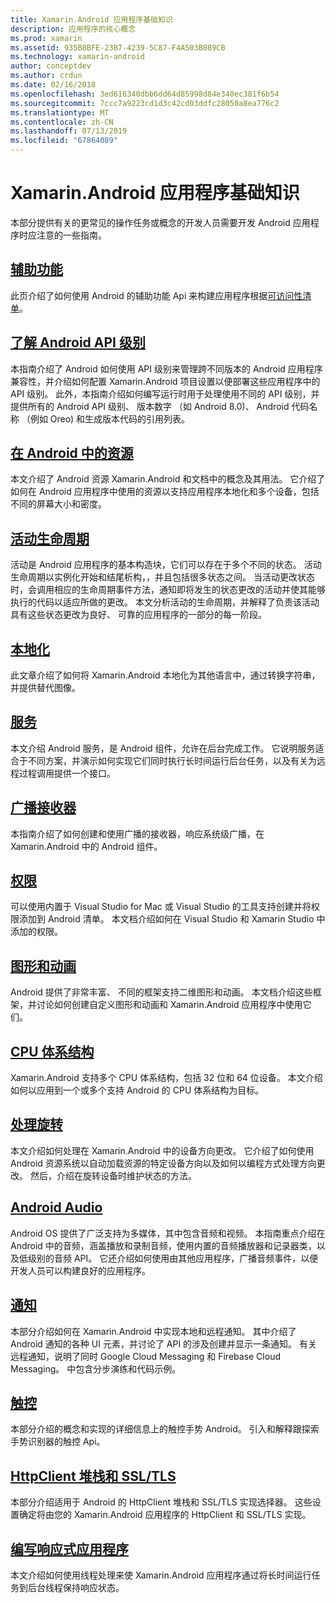 ```yaml
---
title: Xamarin.Android 应用程序基础知识
description: 应用程序的核心概念
ms.prod: xamarin
ms.assetid: 935B8BFE-23B7-4239-5C87-F4A503B889CB
ms.technology: xamarin-android
author: conceptdev
ms.author: crdun
ms.date: 02/16/2018
ms.openlocfilehash: 3ed616340dbb6dd64d85998d84e340ec381f6b54
ms.sourcegitcommit: 7ccc7a9223cd1d3c42cd03ddfc28050a8ea776c2
ms.translationtype: MT
ms.contentlocale: zh-CN
ms.lasthandoff: 07/13/2019
ms.locfileid: "67864089"
---
```

# <a name="xamarinandroid-application-fundamentals"></a>Xamarin.Android 应用程序基础知识

本部分提供有关的更常见的操作任务或概念的开发人员需要开发 Android 应用程序时应注意的一些指南。

## <a name="accessibilityandroidapp-fundamentalsaccessibilitymd"></a>[辅助功能](~/android/app-fundamentals/accessibility.md)

此页介绍了如何使用 Android 的辅助功能 Api 来构建应用程序根据[可访问性清单](~/cross-platform/app-fundamentals/accessibility.md)。

## <a name="understanding-android-api-levelsandroidapp-fundamentalsandroid-api-levelsmd"></a>[了解 Android API 级别](~/android/app-fundamentals/android-api-levels.md)

本指南介绍了 Android 如何使用 API 级别来管理跨不同版本的 Android 应用程序兼容性，并介绍如何配置 Xamarin.Android 项目设置以便部署这些应用程序中的 API 级别。 此外，本指南介绍如何编写运行时用于处理使用不同的 API 级别，并提供所有的 Android API 级别、 版本数字 （如 Android 8.0)、 Android 代码名称 （例如 Oreo) 和生成版本代码的引用列表。



## <a name="resources-in-androidandroidapp-fundamentalsresources-in-androidindexmd"></a>[在 Android 中的资源](~/android/app-fundamentals/resources-in-android/index.md)

本文介绍了 Android 资源 Xamarin.Android 和文档中的概念及其用法。 它介绍了如何在 Android 应用程序中使用的资源以支持应用程序本地化和多个设备，包括不同的屏幕大小和密度。




## <a name="activity-lifecycleandroidapp-fundamentalsactivity-lifecycleindexmd"></a>[活动生命周期](~/android/app-fundamentals/activity-lifecycle/index.md)

活动是 Android 应用程序的基本构造块，它们可以存在于多个不同的状态。 活动生命周期以实例化开始和结尾析构，，并且包括很多状态之间。 当活动更改状态时，会调用相应的生命周期事件方法，通知即将发生的状态更改的活动并使其能够执行的代码以适应所做的更改。 本文分析活动的生命周期，并解释了负责该活动具有这些状态更改为良好、 可靠的应用程序的一部分的每一阶段。

## <a name="localizationandroidapp-fundamentalslocalizationmd"></a>[本地化](~/android/app-fundamentals/localization.md)

此文章介绍了如何将 Xamarin.Android 本地化为其他语言中，通过转换字符串，并提供替代图像。

## <a name="servicesandroidapp-fundamentalsservicesindexmd"></a>[服务](~/android/app-fundamentals/services/index.md)

本文介绍 Android 服务，是 Android 组件，允许在后台完成工作。 它说明服务适合于不同方案，并演示如何实现它们同时执行长时间运行后台任务，以及有关为远程过程调用提供一个接口。

## <a name="broadcast-receiversandroidapp-fundamentalsbroadcast-receiversmd"></a>[广播接收器](~/android/app-fundamentals/broadcast-receivers.md)

本指南介绍了如何创建和使用广播的接收器，响应系统级广播，在 Xamarin.Android 中的 Android 组件。



## <a name="permissionsandroidapp-fundamentalspermissionsmd"></a>[权限](~/android/app-fundamentals/permissions.md)

可以使用内置于 Visual Studio for Mac 或 Visual Studio 的工具支持创建并将权限添加到 Android 清单。 本文档介绍如何在 Visual Studio 和 Xamarin Studio 中添加的权限。



## <a name="graphics-and-animationandroidapp-fundamentalsgraphics-and-animationmd"></a>[图形和动画](~/android/app-fundamentals/graphics-and-animation.md)

Android 提供了非常丰富、 不同的框架支持二维图形和动画。 本文档介绍这些框架，并讨论如何创建自定义图形和动画和 Xamarin.Android 应用程序中使用它们。


## <a name="cpu-architecturesandroidapp-fundamentalscpu-architecturesmd"></a>[CPU 体系结构](~/android/app-fundamentals/cpu-architectures.md)

Xamarin.Android 支持多个 CPU 体系结构，包括 32 位和 64 位设备。 本文介绍如何以应用到一个或多个支持 Android 的 CPU 体系结构为目标。




## <a name="handling-rotationandroidapp-fundamentalshandling-rotationmd"></a>[处理旋转](~/android/app-fundamentals/handling-rotation.md)

本文介绍如何处理在 Xamarin.Android 中的设备方向更改。 它介绍了如何使用 Android 资源系统以自动加载资源的特定设备方向以及如何以编程方式处理方向更改。 然后，介绍在旋转设备时维护状态的方法。



## <a name="android-audioandroidapp-fundamentalsandroid-audiomd"></a>[Android Audio](~/android/app-fundamentals/android-audio.md)

Android OS 提供了广泛支持为多媒体，其中包含音频和视频。 本指南重点介绍在 Android 中的音频，涵盖播放和录制音频，使用内置的音频播放器和记录器类，以及低级别的音频 API。 它还介绍如何使用由其他应用程序，广播音频事件，以便开发人员可以构建良好的应用程序。




## <a name="notificationsandroidapp-fundamentalsnotificationsindexmd"></a>[通知](~/android/app-fundamentals/notifications/index.md)

本部分介绍如何在 Xamarin.Android 中实现本地和远程通知。 其中介绍了 Android 通知的各种 UI 元素，并讨论了 API 的涉及创建并显示一条通知。 有关远程通知，说明了同时 Google Cloud Messaging 和 Firebase Cloud Messaging。 中包含分步演练和代码示例。



## <a name="touchandroidapp-fundamentalstouchindexmd"></a>[触控](~/android/app-fundamentals/touch/index.md)

本部分介绍的概念和实现的详细信息上的触控手势 Android。 引入和解释跟探索手势识别器的触控 Api。



## <a name="httpclient-stack-and-ssltlsandroidapp-fundamentalshttp-stackmd"></a>[HttpClient 堆栈和 SSL/TLS](~/android/app-fundamentals/http-stack.md)

本部分介绍适用于 Android 的 HttpClient 堆栈和 SSL/TLS 实现选择器。 这些设置确定将由您的 Xamarin.Android 应用程序的 HttpClient 和 SSL/TLS 实现。


## <a name="writing-responsive-applicationswriting-responsive-appsmd"></a>[编写响应式应用程序](writing-responsive-apps.md)

本文介绍如何使用线程处理来使 Xamarin.Android 应用程序通过将长时间运行任务到后台线程保持响应状态。
